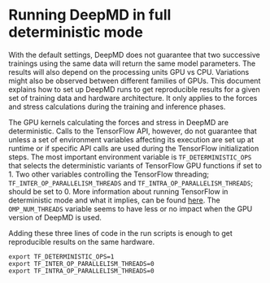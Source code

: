 # Running DeepMD in full deterministic mode

With the default settings, DeepMD does not guarantee that two successive trainings using the same data will return the same model parameters. The results will also depend on the processing units GPU vs CPU. Variations might also be observed between different families of GPUs. This document explains how to set up DeepMD runs to get reproducible results for a given set of training data and hardware architecture. It only applies to the forces and stress calculations during the training and inference phases.

The GPU kernels calculating the forces and stress in DeepMD are deterministic. Calls to the TensorFlow API, however, do not guarantee that unless a set of environment variables affecting its execution are set up at runtime or if specific API calls are used during the TensorFlow initialization steps. The most important environment variable is `TF_DETERMINISTIC_OPS` that selects the deterministic variants of TensorFlow GPU functions if set to 1. Two other variables controlling the TensorFlow threading; `TF_INTER_OP_PARALLELISM_THREADS` and `TF_INTRA_OP_PARALLELISM_THREADS`; should be set to 0. More information about running TensorFlow in deterministic mode and what it implies, can be found [here](https://www.tensorflow.org/api_docs/python/tf/config/experimental/enable_op_determinism). The `OMP_NUM_THREADS` variable seems to have less or no impact when the GPU version of DeepMD is used.

Adding these three lines of code in the run scripts is enough to get reproducible results on the same hardware.

```[sh]
export TF_DETERMINISTIC_OPS=1
export TF_INTER_OP_PARALLELISM_THREADS=0
export TF_INTRA_OP_PARALLELISM_THREADS=0
```

